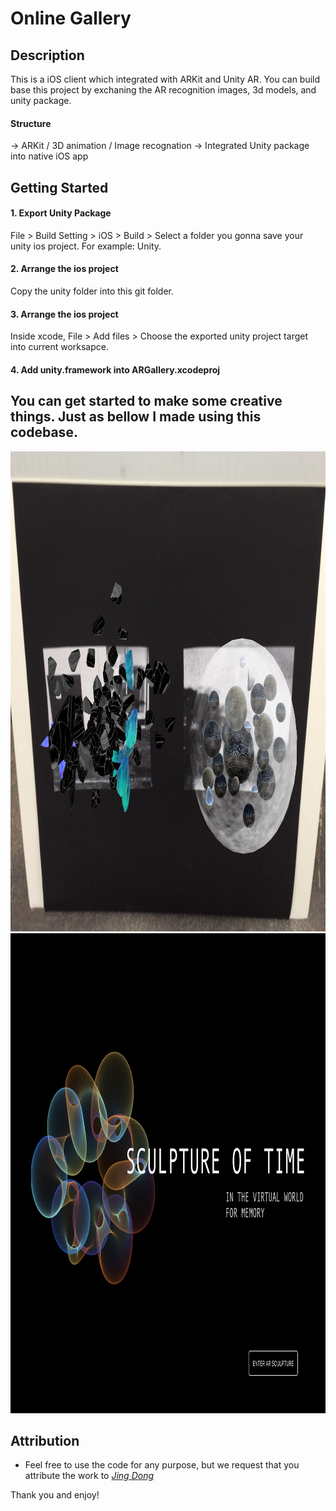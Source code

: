 # Online Gallery


## Description

This is a iOS client which integrated with ARKit and Unity AR. You can build base this project by exchaning the  AR recognition images, 3d models, and unity package. 

#### Structure
-> ARKit / 3D animation / Image recognation
-> Integrated Unity package into native iOS app

## Getting Started

#### 1. Export Unity Package
File > Build Setting > iOS > Build > 
Select a folder you gonna save your unity ios project. For example: Unity.
#### 2. Arrange the ios project 
Copy the unity folder into this git folder.
#### 3. Arrange the ios project 
Inside xcode, File > Add files > Choose the exported unity project target into current worksapce.
#### 4.  Add unity.framework into ARGallery.xcodeproj

## You can get started to make some creative things. Just as bellow I made using this codebase.

<img src="https://raw.githubusercontent.com/artjing/ARGallery-iOS-ARkit-Unity/master/Assets/I_1.PNG" width="1024" height="768" />      
<img src="https://raw.githubusercontent.com/artjing/ARGallery-iOS-ARkit-Unity/master/Assets/1_2.PNG" width="1024" height="768" />    


## Attribution

-   Feel free to use the code for any purpose, but we request that you attribute the work to  [_Jing Dong_](https://github.com/artjing)  

Thank you and enjoy!
